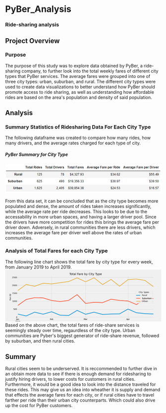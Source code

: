 # PyBer_Analysis
### Ride-sharing analysis

## Project Overview 

### Purpose

The purpose of this study was to explore data obtained by PyBer, a ride-sharing company, to further look into the total weekly fares of different city types that PyBer services. The average fares were grouped into one of three city types: urban, suburban, and rural. The different city types were used to create data visualizations to better understand how PyBer should promote access to ride sharing, as well as understanding how affordable rides are based on the area's population and density of said population. 

## Analysis

### Summary Statistics of Ridesharing Data For Each City Type 
The following dataframe was created to compare how many rides, how many drivers, and the average rates charged for each type of city.

##### PyBer Summary for City Type
![summary dataframe](analysis/pyber_summary_df.png)

From this data set, it can be concluded that as the city type becomes more populated and dense, the amount of rides taken increases significantly, while the average rate per ride decreases. This looks to be due to the accessability in more urban spaces, and having a larger driver pool. Since the drivers have more competition for rides this brings the average fare per driver down. Adversely, in rural communities there are less drivers, which increases the average fare per driver well above the rates of urban communities. 


### Analysis of Total Fares for each City Type

The following line chart shows the total fare by city type for every week, from January 2019 to April 2019.
![Total Fares Based on the Type of City](analysis/PyBer_Fare.png)
 Based on the above chart, the total fares of ride-share services is seemingly steady over time, regaurdless of the city type.  Urban communities are Pyber's biggest generator of ride-share revenue, followed by suburban, and then rural cities. 

## Summary 

Rural cities seem to be underserved. It is reccommended to further dive in an obtain more data to see if there is enough demand for ridesharing to justify hiring drivers, to lower costs for customers in rural cities. 
Furthermore, it would be a good idea to look into the distance traveled for these rides. This may give us an idea into wheather it is supply and demand that effects the average fares for each city, or if rural cities have to travel farther per ride than their urban city counterparts. Which could also drive up the cost for PyBer customers. 
